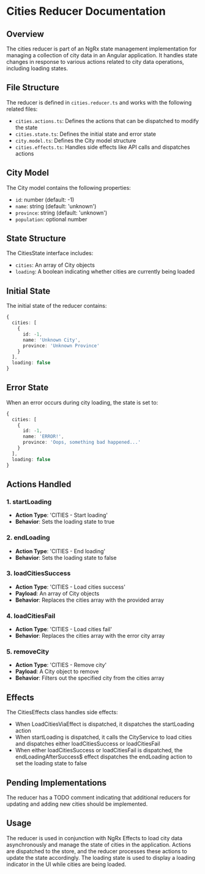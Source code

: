 # Cities Reducer Documentation

## Overview
The cities reducer is part of an NgRx state management implementation for managing a collection of city data in an Angular application. It handles state changes in response to various actions related to city data operations, including loading states.

## File Structure
The reducer is defined in `cities.reducer.ts` and works with the following related files:
- `cities.actions.ts`: Defines the actions that can be dispatched to modify the state
- `cities.state.ts`: Defines the initial state and error state
- `city.model.ts`: Defines the City model structure
- `cities.effects.ts`: Handles side effects like API calls and dispatches actions

## City Model
The City model contains the following properties:
- `id`: number (default: -1)
- `name`: string (default: 'unknown')
- `province`: string (default: 'unknown')
- `population`: optional number

## State Structure
The CitiesState interface includes:
- `cities`: An array of City objects
- `loading`: A boolean indicating whether cities are currently being loaded

## Initial State
The initial state of the reducer contains:
```typescript
{
  cities: [
    {
      id: -1,
      name: 'Unknown City',
      province: 'Unknown Province'
    }
  ],
  loading: false
}
```

## Error State
When an error occurs during city loading, the state is set to:
```typescript
{
  cities: [
    {
      id: -1,
      name: 'ERROR!',
      province: 'Oops, something bad happened...'
    }
  ],
  loading: false
}
```

## Actions Handled

### 1. startLoading
- **Action Type**: 'CITIES - Start loading'
- **Behavior**: Sets the loading state to true

### 2. endLoading
- **Action Type**: 'CITIES - End loading'
- **Behavior**: Sets the loading state to false

### 3. loadCitiesSuccess
- **Action Type**: 'CITIES - Load cities success'
- **Payload**: An array of City objects
- **Behavior**: Replaces the cities array with the provided array

### 4. loadCitiesFail
- **Action Type**: 'CITIES - Load cities fail'
- **Behavior**: Replaces the cities array with the error city array

### 5. removeCity
- **Action Type**: 'CITIES - Remove city'
- **Payload**: A City object to remove
- **Behavior**: Filters out the specified city from the cities array

## Effects
The CitiesEffects class handles side effects:
- When LoadCitiesViaEffect is dispatched, it dispatches the startLoading action
- When startLoading is dispatched, it calls the CityService to load cities and dispatches either loadCitiesSuccess or loadCitiesFail
- When either loadCitiesSuccess or loadCitiesFail is dispatched, the endLoadingAfterSuccess$ effect dispatches the endLoading action to set the loading state to false

## Pending Implementations
The reducer has a TODO comment indicating that additional reducers for updating and adding new cities should be implemented.

## Usage
The reducer is used in conjunction with NgRx Effects to load city data asynchronously and manage the state of cities in the application. Actions are dispatched to the store, and the reducer processes these actions to update the state accordingly. The loading state is used to display a loading indicator in the UI while cities are being loaded.
